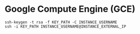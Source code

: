 # Google Compute Engine (GCE)

```
ssh-keygen -t rsa -f KEY_PATH -C INSTANCE_USERNAME
ssh -i KEY_PATH INSTANCE_USERNAME@INSTANCE_EXTERNAL_IP
```
